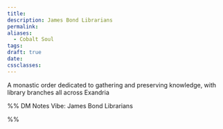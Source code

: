 ```yaml
---
title: 
description: James Bond Librarians
permalink: 
aliases:
  - Cobalt Soul
tags: 
draft: true
date: 
cssclasses:
---
```

A monastic order dedicated to gathering and preserving knowledge, with library branches all across Exandria

%% DM Notes
Vibe: James Bond Librarians



%%
